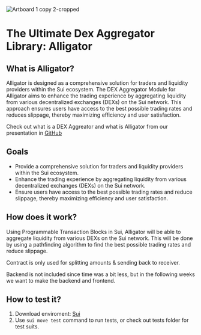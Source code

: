 
![Artboard 1 copy 2-cropped](https://github.com/Iamknownasfesal/alligator/assets/39006465/a9f5e064-8053-46f8-af9a-5f1df2c6b256)

# The Ultimate Dex Aggregator Library: Alligator

## What is Alligator?

Alligator is designed as a comprehensive solution for traders and liquidity providers within the Sui ecosystem. The DEX Aggregator Module for Alligator aims to enhance the trading experience by aggregating liquidity from various decentralized exchanges (DEXs) on the Sui network. This approach ensures users have access to the best possible trading rates and reduces slippage, thereby maximizing efficiency and user satisfaction.

Check out what is a DEX Aggreator and what is Alligator from our presentation in [GitHub](https://github.com/Iamknownasfesal/alligator/blob/prod/alligator-presentation.pdf)
## Goals

- Provide a comprehensive solution for traders and liquidity providers within the Sui ecosystem.
- Enhance the trading experience by aggregating liquidity from various decentralized exchanges (DEXs) on the Sui network.
- Ensure users have access to the best possible trading rates and reduce slippage, thereby maximizing efficiency and user satisfaction.

## How does it work?

Using Programmable Transaction Blocks in Sui, Alligator will be able to aggregate liquidity from various DEXs on the Sui network. This will be done by using a pathfinding algorithm to find the best possible trading rates and reduce slippage.

Contract is only used for splitting amounts & sending back to receiver.

Backend is not included since time was a bit less, but in the following weeks we want to make the backend and frontend.

## How to test it?

1. Download enviroment: [Sui](https://docs.sui.io/guides/developer/getting-started)
2. Use `sui move test` command to run tests, or check out tests folder for test suits.
